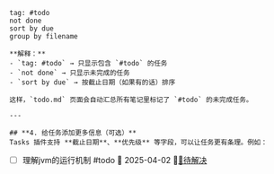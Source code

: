 ```tasks
tag: #todo
not done
sort by due
group by filename

**解释：**
- `tag: #todo` → 只显示包含 `#todo` 的任务  
- `not done` → 只显示未完成的任务  
- `sort by due` → 按截止日期（如果有的话）排序  

这样，`todo.md` 页面会自动汇总所有笔记里标记了 `#todo` 的未完成任务。

---

## **4. 给任务添加更多信息（可选）**
Tasks 插件支持 **截止日期**、**优先级** 等字段，可以让任务更有条理。例如：
```

- [ ] 理解jvm的运行机制 #todo   📅 2025-04-02 🛫[🔗待解决](Java环境.md#jvm-todo)
